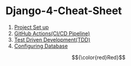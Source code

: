 
# Django-4-Cheat-Sheet

1. [Project Set up](./docs/0001-project-setup.md)
2. [GitHub Actions(CI/CD Pipeline)](./docs/0002-github-actions.md)
3. [Test Driven Development(TDD)](./docs/0003-test-driven-development.md)
4. [Configuring Database](./docs/0004-database.md)


$${\color{red}Red}$$